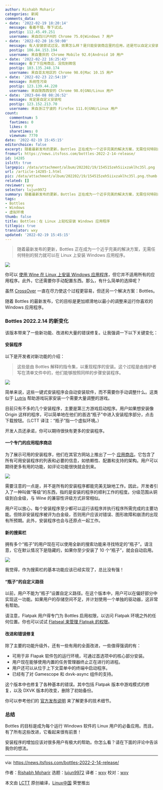 ```yaml
---
author: Rishabh Moharir
categories: 新闻
comments_data:
- date: '2022-02-19 18:20:14'
  message: 看着不错，等下试试。
  postip: 112.45.49.251
  username: 来自四川泸州的 Chrome 75.0|Windows 7 用户
- date: '2022-02-20 16:50:00'
  message: 有人安装尝试过没，效果怎么样？是只能安装商店里的应用，还是可以自定义安装应用。
  postip: 106.84.153.194
  username: 来自重庆的 Chrome Mobile 92.0|Android 10 用户
- date: '2022-02-22 16:25:43'
  message: 看了下应用商店，没找到微信
  postip: 103.135.248.174
  username: 来自亚太地区的 Chrome 98.0|Mac 10.15 用户
- date: '2022-02-23 22:54:19'
  message: 系统性污染
  postip: 123.139.44.220
  username: 来自陕西西安的 Chrome 98.0|GNU/Linux 用户
- date: '2023-04-08 08:26:52'
  message: 肯定是自定义安装啦
  postip: 123.152.213.70
  username: 来自浙江宁波的 Firefox 111.0|GNU/Linux 用户
count:
  commentnum: 5
  favtimes: 0
  likes: 0
  sharetimes: 0
  viewnum: 7770
date: '2022-02-19 15:45:15'
editorchoice: false
excerpt: 随着最新发布的更新，Bottles 正在成为一个近乎完美的解决方案，无需任何特别的努力就可以在 Linux 上安装 Windows 应用程序。
fromurl: https://news.itsfoss.com/bottles-2022-2-14-release/
id: 14285
islctt: true
largepic: /data/attachment/album/202202/19/154515zeh5iixzaklhc35l.png
url: /article-14285-1.html
pic: /data/attachment/album/202202/19/154515zeh5iixzaklhc35l.png.thumb.jpg
related: []
reviewer: wxy
selector: lujun9972
summary: 随着最新发布的更新，Bottles 正在成为一个近乎完美的解决方案，无需任何特别的努力就可以在 Linux 上安装 Windows 应用程序。
tags:
- Bottles
- Windows
- 虚拟环境
thumb: false
title: Bottles：在 Linux 上轻松安装 Windows 应用程序
titlepic: true
translator: wxy
updated: '2022-02-19 15:45:15'
---
```



> 
> 随着最新发布的更新，Bottles 正在成为一个近乎完美的解决方案，无需任何特别的努力就可以在 Linux 上安装 Windows 应用程序。
> 
> 
> 


![](/data/attachment/album/202202/19/154515zeh5iixzaklhc35l.png)


你可以 [使用 Wine 在 Linux 上安装 Windows 应用程序](https://itsfoss.com/use-windows-applications-linux/)，但它并不适用所有的应用程序。此外，它还需要你手动配置东西。那么，有什么简单的选择呢？


虽然 [CrossOver](https://news.itsfoss.com/crossover-21-1-0-release/) 一直在尽力使这个过程更容易，但还另一个解决方案：Bottles。


随着 Bottles 的最新发布，它的目标是更加顺滑地以最小的调整来运行你喜欢的 Windows 应用程序。


### Bottles 2022.2.14 的新变化


该版本带来了一些新功能、改进和大量的错误修复。让我强调一下以下关键变化：


#### 安装程序


以下是开发者对新功能的介绍：



> 
> 这些是由 Bottles 解释的指令集，以重现程序的安装。这个过程是由维护者写在清单文件中的，他们能够按照同样的步骤安装程序。
> 
> 
> 


![](/data/attachment/album/202202/19/154516ikllxak554z49kck.png)


简单来说，这些一键式安装程序会自动安装软件，而不需要你手动调整什么。这类似于 [Lutris](https://lutris.net/) 帮助游戏玩家安装一个需要大量调整的游戏。


目前只有不多的几个安装程序，主要是第三方游戏启动程序。用户如果想安装像 Origin 这样的程序，可以简单地在他们的首选“瓶子”中进入安装程序部分，点击下载按钮。（LCTT 译注：“瓶子”指一个虚拟环境。）


开发人员还承诺，你可以期待很快有更多的安装程序。


#### 一个专门的应用程序商店


为了展示可用的安装程序，他们在其官方网站上推出了一个 [应用商店](https://usebottles.com/appstore/)。它包含了所有可用安装程序的列表和必要的信息，如依赖性、配置和支持的架构。用户可以期待更多有用的功能，如评论功能很快就会到来。


![](/data/attachment/album/202202/19/154517by59resoy15g1eer.png)


需要注意的一点是，并不是所有的安装程序都能完美无缺地工作。因此，开发者引入了一种叫做“等级”的东西，指的是安装的程序的顺利工作的程度。分级范围从铜级到白金级，与 Wine 的兼容性评级方式非常相似。


用户可以放心，每个安装程序至少都可以运行该程序并执行程序所需完成的主要功能。但除非安装程序被评为白金级，否则用户应该对错误、图形故障和崩溃的出现有所预期。此外，安装程序也会与还原点一起工作。


#### 新的搜索栏


拥有多个“瓶子”的用户现在可以使用全新的搜索功能来寻找特定的“瓶子”。请注意，它在默认情况下是隐藏的，如果你至少安装了 10 个“瓶子”，就会自动启用。


![](/data/attachment/album/202202/19/154518sgd7whwwai1pv0ah.png)


我觉得，作为搜索栏的基本功能应该已经实现了，总比没有强！


#### “瓶子”的自定义路径


以前，用户不能为“瓶子”设置自定义路径。在这个版本中，用户可以在偏好部分中实现这一功能。如果用户的存储空间不足，并计划使用一个单独的驱动器，这非常有帮助。


请注意，Flatpak 用户得专门为 Bottles 启用权限，以访问 Flatpak 环境之外的任何位置。你也可以试试 [Flatseal 来管理 Flatpak 的权限](https://itsfoss.com/flatseal/)。


#### 改进和错误修复


除了主要的功能升级外，还有一些有用的全面改进，一些值得强调的有：


* 可用于非 Flapak 软件包的运行环境，可通过首选项中的核心部分安装。
* 用户现在能够使用内置的任务管理器终止正在进行的进程。
* 用户还可以从位于上下文菜单中的终端中启动程序。
* 已经有了对 Gamescope 和 dxvk-async 组件的支持。


这个版本中也修复了各种基本的错误。其中包括 Flatpak 版本中游戏模式的修复，以及 DXVK 版本的改变，删除了初始备份。


你可以参考他们的 [官方发布说明](https://usebottles.com/blog/release-2022.2.14/) 来了解更多的技术细节。


### 总结


Bottles 的目标是成为每个运行 Windows 软件的 Linux 用户的必备应用。而且，有了所有这些改进，它看起来很有前景！


安装程序的增加应该对很多用户有极大的帮助。你怎么看？请在下面的评论中告诉我你的想法。




---


via: <https://news.itsfoss.com/bottles-2022-2-14-release/>


作者：[Rishabh Moharir](https://news.itsfoss.com/author/rishabh/) 选题：[lujun9972](https://github.com/lujun9972) 译者：[wxy](https://github.com/wxy) 校对：[wxy](https://github.com/wxy)


本文由 [LCTT](https://github.com/LCTT/TranslateProject) 原创编译，[Linux中国](https://linux.cn/) 荣誉推出